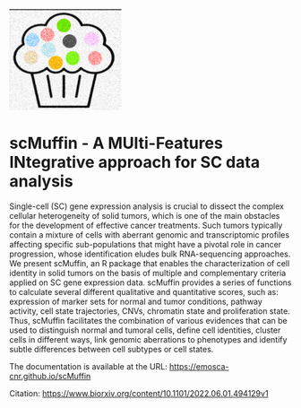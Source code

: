 <img src="vignettes/images/logo.jpg" width="200">

# scMuffin - A MUlti-Features INtegrative approach for SC data analysis

Single-cell (SC) gene expression analysis is crucial to dissect the complex cellular heterogeneity of solid tumors, which is one of the main obstacles for the development of effective cancer treatments. Such tumors typically contain a mixture of cells with aberrant genomic and transcriptomic profiles affecting specific sub-populations that might have a pivotal role in cancer progression, whose identification eludes bulk RNA-sequencing approaches. We present scMuffin, an R package that enables the characterization of cell identity in solid tumors on the basis of multiple and complementary criteria applied on SC gene expression data. scMuffin provides a series of functions to calculate several different qualitative and quantitative scores, such as: expression of marker sets for normal and tumor conditions, pathway activity, cell state trajectories, CNVs, chromatin state and proliferation state. Thus, scMuffin facilitates the combination of various evidences that can be used to distinguish normal and tumoral cells, define cell identities, cluster cells in different ways, link genomic aberrations to phenotypes and identify subtle differences between cell subtypes or cell states.

The documentation is available at the URL: https://emosca-cnr.github.io/scMuffin

Citation: https://www.biorxiv.org/content/10.1101/2022.06.01.494129v1


